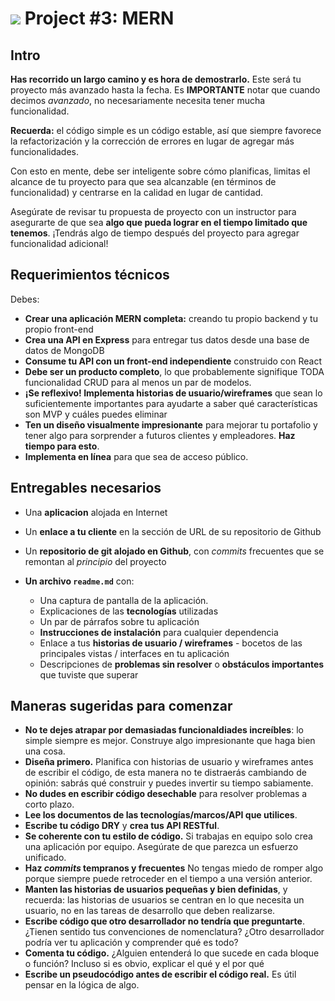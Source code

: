 # ![](https://ga-dash.s3.amazonaws.com/production/assets/logo-9f88ae6c9c3871690e33280fcf557f33.png) Project #3: MERN

## Intro

**Has recorrido un largo camino y es hora de demostrarlo.** Este será tu proyecto más avanzado hasta la fecha. Es **IMPORTANTE** notar que cuando decimos _avanzado_, no necesariamente necesita tener mucha funcionalidad.

**Recuerda:** el código simple es un código estable, así que siempre favorece la refactorización y la corrección de errores en lugar de agregar más funcionalidades.

Con esto en mente, debe ser inteligente sobre cómo planificas, limitas el alcance de tu proyecto para que sea alcanzable (en términos de funcionalidad) y centrarse en la calidad en lugar de cantidad.

Asegúrate de revisar tu propuesta de proyecto con un instructor para asegurarte de que sea **algo que pueda lograr en el tiempo limitado que tenemos**. ¡Tendrás algo de tiempo después del proyecto para agregar funcionalidad adicional!

## Requerimientos técnicos

Debes:

- **Crear una aplicación MERN completa:** creando tu propio backend y tu propio front-end
- **Crea una API en Express** para entregar tus datos desde una base de datos de MongoDB
- **Consume tu API con un front-end independiente** construido con React
- **Debe ser un producto completo**, lo que probablemente signifique TODA funcionalidad CRUD para al menos un par de modelos.
- **¡Se reflexivo! Implementa historias de usuario/wireframes** que sean lo suficientemente importantes para ayudarte a saber qué características son MVP y cuáles puedes eliminar
- **Ten un diseño visualmente impresionante** para mejorar tu portafolio y tener algo para sorprender a futuros clientes y empleadores. **Haz tiempo para esto**.
- **Implementa en línea** para que sea de acceso público.

## Entregables necesarios

- Una **aplicacion** alojada en Internet
- Un **enlace a tu cliente** en la sección de URL de su repositorio de Github
- Un **repositorio de git alojado en Github**, con _commits_ frecuentes que se remontan al _principio_ del proyecto
- **Un archivo `readme.md`** con:

  - Una captura de pantalla de la aplicación.
  - Explicaciones de las **tecnologías** utilizadas
  - Un par de párrafos sobre tu aplicación
  - **Instrucciones de instalación** para cualquier dependencia
  - Enlace a tus **historias de usuario / wireframes** - bocetos de las principales vistas / interfaces en tu aplicación
  - Descripciones de **problemas sin resolver** o **obstáculos importantes** que tuviste que superar

## Maneras sugeridas para comenzar

- **No te dejes atrapar por demasiadas funcionaldiades increíbles**: lo simple siempre es mejor. Construye algo impresionante que haga bien una cosa.
- **Diseña primero.** Planifica con historias de usuario y wireframes antes de escribir el código, de esta manera no te distraerás cambiando de opinión: sabrás qué construir y puedes invertir su tiempo sabiamente.
- **No dudes en escribir código desechable** para resolver problemas a corto plazo.
- **Lee los documentos de las tecnologías/marcos/API que utilices**.
- **Escribe tu código DRY** y **crea tus API RESTful**.
- **Se coherente con tu estilo de código.** Si trabajas en equipo solo crea una aplicación por equipo. Asegúrate de que parezca un esfuerzo unificado.
- **Haz _commits_ tempranos y frecuentes** No tengas miedo de romper algo porque siempre puede retroceder en el tiempo a una versión anterior.
- **Manten las historias de usuarios pequeñas y bien definidas**, y recuerda: las historias de usuarios se centran en lo que necesita un usuario, no en las tareas de desarrollo que deben realizarse.
- **Escribe código que otro desarrollador no tendría que preguntarte**. ¿Tienen sentido tus convenciones de nomenclatura? ¿Otro desarrollador podría ver tu aplicación y comprender qué es todo?
- **Comenta tu código.** ¿Alguien entenderá lo que sucede en cada bloque o función? Incluso si es obvio, explicar el qué y el por qué
- **Escribe un pseudocódigo antes de escribir el código real.** Es útil pensar en la lógica de algo.
